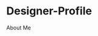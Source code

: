 # Designer-Profile
About Me
<link rel="icon" href="https://github.com/ronaldwright71/Designer-Profile/blob/main/1604064505389.jpg">
